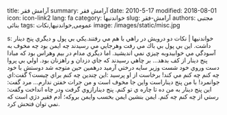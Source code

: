 title: آرامش فقر
summary: آرامش فقر
date: 2010-5-17
modified: 2018-08-01
icon:  icon-link2
lang: fa
category: خواندنیها
slug: آرامش-فقر
authors: مجتبی بنائی
tags: عمومی,خواندنیها,نکات
image: /images/static/misc.jpg

s: خواندنیها | نکات    دو درويش در راهي با هم مي رفتند.يكي بي پول و ديگري پنج دينار داشت.  اين بي پول بي باك مي رفت وهرجايي مي رسيدند چه ايمن بود چه مخوف  به آسودگي مي خوابيدوبه چيزي نمي انديشيد.  اما ديگري مدام در بيم وهراس بود كه مبادا پنج دينار از كف بدهد...  بر چاهي رسيدند كه جاي دزدان و راهزنان بود.  اولي بي پروا دست وروي خود شست وزير سايه درختي آرميد درهمين حين متوجه شد دوستش با خود چه كنم چه كنم مي كند!  برخاست از او پرسيد :اين چندين چه كنم براي چيست؟  گفت:اي جوانمرد!  با من پنج ديناراست واين جا مخوف است و من جرات خفتن ندارم...  مرد گفت: اين پنج دينار به من ده تا چاره ي تو كنم.  پنج دينارازوي گرفت ودر چاه انداخت وگفت:  رستي از چه كنم چه كنم.  ايمن بنشين ايمن بخسب وايمن بروكه؛ آدم فقير دژي است كه نمي توان فتحش كرد.